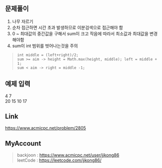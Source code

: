 ## 문제풀이
 1. 나무 자르기
 2. 순차 접근하면 시간 초과 발생하므로 이분검색으로 접근해야 함
 3. 0 ~ 최대값의 중간값을 구해서 sum이 크고 작음에 따라서 최소값과 최대값을 변경해야함
 4. sum이 int 범위를 벗어나는것을 주의
 
 
> ```
> int middle = (left+right)/2;
> sum >= aim -> height = Math.max(height, middle); left = middle + 1;
> sum < aim -> right = middle -1;
> ```

## 예제 입력
4 7  
20 15 10 17

## Link
https://www.acmicpc.net/problem/2805

## MyAccount

> backjoon : <https://www.acmicpc.net/user/jjkong86>  
> leetCode : <https://leetcode.com/jjkong86/>

